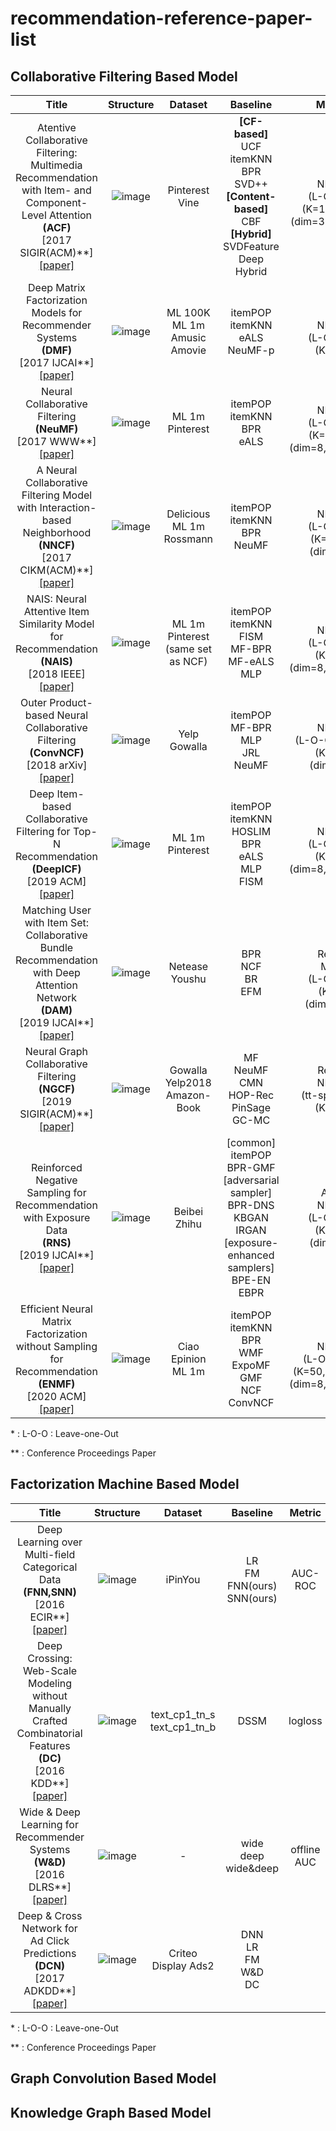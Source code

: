 # recommendation-reference-paper-list

## Collaborative Filtering Based Model
|Title|Structure|Dataset|Baseline|Metric|
|:---:|:---:|:---:|:---:|:---:|
|Atentive Collaborative Filtering: Multimedia Recommendation with Item- and Component-Level Attention </br> **(ACF)**</br> [2017 SIGIR(ACM)\*\*] </br>[[paper]][1]|![image](https://user-images.githubusercontent.com/67678405/120065206-1178c480-c0ab-11eb-8357-2097d3b3ff5c.png)|Pinterest</br>Vine|**[CF-based]**</br>UCF</br>itemKNN</br>BPR</br>SVD++</br>**[Content-based]**</br>CBF</br>**[Hybrid]**</br>SVDFeature</br>Deep Hybrid|HR</br>NDCG</br>(L-O-O\*)</br>(K=10~100)</br>(dim=32,64,128)|
|Deep Matrix Factorization Models for Recommender Systems </br> **(DMF)** </br> [2017 IJCAI\*\*] </br> [[paper]][2]|![image](https://user-images.githubusercontent.com/67678405/121487195-d19bd080-ca0c-11eb-81b0-9f6fcbe6bf0b.png)|ML 100K</br>ML 1m</br>Amusic</br>Amovie|itemPOP</br>itemKNN</br>eALS</br>NeuMF-p|HR</br>NDCG</br>(L-O-O\*)</br>(K=10)|
|Neural Collaborative Filtering </br> **(NeuMF)** </br> [2017 WWW\*\*] </br> [[paper]][3] |![image](https://user-images.githubusercontent.com/67678405/121765576-d5ebf900-cb86-11eb-8c77-59cb37adf873.png)|ML 1m</br>Pinterest|itemPOP</br>itemKNN</br>BPR</br>eALS|HR</br>NDCG</br>(L-O-O\*)</br>(K=1~10)</br>(dim=8,16,32,64)|
|A Neural Collaborative Filtering Model with Interaction-based Neighborhood</br>**(NNCF)**</br>[2017 CIKM(ACM)\*\*]</br>[[paper]][4]|![image](https://user-images.githubusercontent.com/67678405/121795239-def1ce80-cc49-11eb-95ac-c415624f21cd.png)|Delicious</br>ML 1m</br>Rossmann|itemPOP</br>itemKNN</br>BPR</br>NeuMF|HR</br>NDCG</br>(L-O-O\*)</br>(K=5,10)</br>(dim=32)|
|NAIS: Neural Attentive Item Similarity Model for Recommendation</br>**(NAIS)**</br>[2018 IEEE]</br>[[paper]][5]|![image](https://user-images.githubusercontent.com/67678405/121794784-22e2d480-cc46-11eb-9d56-4e46e7c9bde9.png)|ML 1m</br>Pinterest</br>(same set as NCF)|itemPOP</br>itemKNN</br>FISM</br>MF-BPR</br>MF-eALS</br>MLP|HR</br>NDCG</br>(L-O-O\*)</br>(K=10)</br>(dim=8,16,32,64)|
|Outer Product-based Neural Collaborative Filtering</br>**(ConvNCF)**</br>[2018 arXiv]</br>[[paper]][6]|![image](https://user-images.githubusercontent.com/67678405/121985122-18077b80-cdcf-11eb-9973-ed2e81e65be9.png)|Yelp</br>Gowalla|itemPOP</br>MF-BPR</br>MLP</br>JRL</br>NeuMF|HR</br>NDCG</br>(L-O-O-1000)</br>(K=10)</br>(dim=64)|
|Deep Item-based Collaborative Filtering for Top-N Recommendation </br> **(DeepICF)**</br>[2019 ACM]</br>[[paper]][7]|![image](https://user-images.githubusercontent.com/67678405/121867715-36bc3280-cd3b-11eb-9f8d-e96b24aaaebd.png)|ML 1m</br>Pinterest|itemPOP</br>itemKNN</br>HOSLIM</br>BPR</br>eALS</br>MLP</br>FISM|HR</br>NDCG</br>(L-O-O\*)</br>(K=10)</br>(dim=8,16,32,64)|
|Matching User with Item Set: Collaborative Bundle Recommendation with Deep Attention Network</br>**(DAM)**</br>[2019 IJCAI\*\*]</br>[[paper]][8]|![image](https://user-images.githubusercontent.com/67678405/122144133-cd990400-ce8d-11eb-9799-444ea40708f2.png)|Netease</br>Youshu|BPR</br>NCF</br>BR</br>EFM|</br>Recall</br>MAP</br>(L-O-O\*)</br>(K=5)</br>(dim=5,10)|
|Neural Graph Collaborative Filtering</br> **(NGCF)**</br> [2019 SIGIR(ACM)\*\*] </br>[[paper]][9]|![image](https://user-images.githubusercontent.com/67678405/122313880-013d6200-cf52-11eb-8417-7cf993f5f4ff.png)|Gowalla</br>Yelp2018</br>Amazon-Book|MF</br>NeuMF</br>CMN</br>HOP-Rec</br>PinSage</br>GC-MC|Recall</br>NDCG</br>(tt-split, 8:2)</br>(K=20)|
|Reinforced Negative Sampling for Recommendation with Exposure Data</br>**(RNS)**</br>[2019 IJCAI\*\*]</br>[[paper]][10]|![image](https://user-images.githubusercontent.com/67678405/122630344-d4c64900-d0fd-11eb-8f4c-8b3a10d6661c.png)|Beibei</br>Zhihu|[common]</br>itemPOP</br>BPR-GMF</br>[adversarial sampler]</br>BPR-DNS</br>KBGAN</br>IRGAN</br>[exposure-enhanced samplers]</br>BPE-EN</br>EBPR|AUC</br>NDCG</br>(L-O-O\*)</br>(K=10)</br>(dim=32)|
|Efficient Neural Matrix Factorization without Sampling for Recommendation</br>**(ENMF)**</br>[2020 ACM]</br>[[paper]][11]|![image](https://user-images.githubusercontent.com/67678405/122664764-4fff2c00-d1de-11eb-8523-0065eee54f8b.png)|Ciao</br>Epinion</br>ML 1m|itemPOP</br>itemKNN</br>BPR</br>WMF</br>ExpoMF</br>GMF</br>NCF</br>ConvNCF|HR</br>NDCG</br>(L-O-O-all)</br>(K=50,100,200)</br>(dim=8,16,32,64)|


\* : L-O-O : Leave-one-Out

\*\* : Conference Proceedings Paper

## Factorization Machine Based Model

|Title|Structure|Dataset|Baseline|Metric|
|:---:|:---:|:---:|:---:|:---:|
|Deep Learning over Multi-field Categorical Data</br>**(FNN,SNN)**</br>[2016 ECIR\*\*]</br>[[paper]][12]|![image](https://user-images.githubusercontent.com/67678405/122694402-2d215600-d278-11eb-84dd-8aa10bdbc57d.png)|iPinYou|LR</br>FM</br>FNN(ours)</br>SNN(ours)|AUC-ROC|
|Deep Crossing: Web-Scale Modeling without Manually Crafted Combinatorial Features</br>**(DC)**</br>[2016 KDD\*\*]</br>[[paper]][13]|![image](https://user-images.githubusercontent.com/67678405/122695222-c2254e80-d27a-11eb-93c6-d689f11ac906.png)|text_cp1_tn_s</br>text_cp1_tn_b|DSSM|logloss|
|Wide & Deep Learning for Recommender Systems</br>**(W&D)**</br>[2016 DLRS\*\*]</br>[[paper]][14]|![image](https://user-images.githubusercontent.com/67678405/122695204-b5085f80-d27a-11eb-9ebc-11a5f1bf4844.png)|-|wide</br>deep</br>wide&deep|offline AUC|
|Deep & Cross Network for Ad Click Predictions</br>**(DCN)**</br>[2017 ADKDD\*\*]</br>[[paper]][15]|![image](https://user-images.githubusercontent.com/67678405/122695017-3c090800-d27a-11eb-9df9-9b7b4a75fe5a.png)|Criteo Display Ads2|DNN</br>LR</br>FM</br>W&D</br>DC||
\* : L-O-O : Leave-one-Out

\*\* : Conference Proceedings Paper
## Graph Convolution Based Model


## Knowledge Graph Based Model



[1]:https://dl.acm.org/doi/abs/10.1145/3077136.3080797
[2]:https://www.ijcai.org/Proceedings/2017/0447.pdf
[3]:https://dl.acm.org/doi/abs/10.1145/3038912.3052569
[4]:https://dl.acm.org/doi/abs/10.1145/3132847.3133083
[5]:https://ieeexplore.ieee.org/abstract/document/8352808
[6]:https://arxiv.org/abs/1808.03912
[7]:https://dl.acm.org/doi/abs/10.1145/3314578
[8]:https://www.ijcai.org/Proceedings/2019/0290.pdf
[9]:https://dl.acm.org/doi/abs/10.1145/3331184.3331267
[10]:https://www.ijcai.org/Proceedings/2019/0309.pdf
[11]:https://dl.acm.org/doi/abs/10.1145/3373807
[12]:https://link.springer.com/chapter/10.1007/978-3-319-30671-1_4
[13]:https://dl.acm.org/doi/abs/10.1145/2939672.2939704
[14]:https://dl.acm.org/doi/abs/10.1145/2988450.2988454
[15]:https://dl.acm.org/doi/abs/10.1145/3124749.3124754
